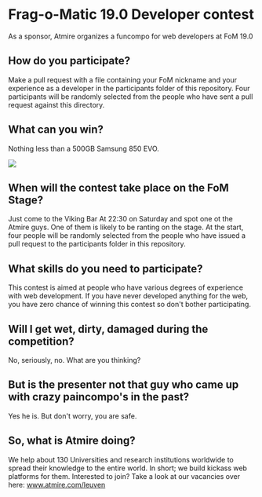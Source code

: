 # Frag-o-Matic 19.0 Developer contest
As a sponsor, Atmire organizes a funcompo for web developers at FoM 19.0

## How do you participate?

Make a pull request with a file containing your FoM nickname and your experience as a developer in the participants folder of this repository. Four participants will be randomly selected from the people who have sent a pull request against this directory.

## What can you win?

Nothing less than a 500GB Samsung 850 EVO.

<img src="https://www.atmire.com/assets/75">

## When will the contest take place on the FoM Stage?

Just come to the Viking Bar At 22:30 on Saturday and spot one ot the Atmire guys. One of them is likely to be ranting on the stage. At the start, four people will be randomly selected from the people who have issued a pull request to the participants folder in this repository.

## What skills do you need to participate?

This contest is aimed at people who have various degrees of experience with web development. If you have never developed anything for the web, you have zero chance of winning this contest so don't bother participating.

## Will I get wet, dirty, damaged during the competition?

No, seriously, no. What are you thinking?

## But is the presenter not that guy who came up with crazy paincompo's in the past?

Yes he is. But don't worry, you are safe.

## So, what is Atmire doing? 

We help about 130 Universities and research institutions worldwide to spread their knowledge to the entire world. In short; we build kickass web platforms for them. Interested to join? Take a look at our vacancies over here: www.atmire.com/leuven
